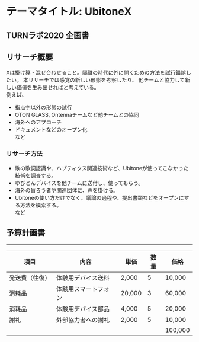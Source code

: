 # テーマタイトル: **UbitoneX**
## TURNラボ2020 企画書

## リサーチ概要
Xは掛け算・混ぜ合わせること。隔離の時代に外に開くための方法を試行錯誤したい。
本リサーチでは感覚の新しい形態を考察したり、
他チームと協力して新しい価値を生み出せればと考えている。  
例えば、
- 指点字以外の形態の試行
- OTON GLASS, Ontennaチームなど他チームとの協同
- 海外へのアプローチ
- ドキュメントなどのオープン化  
など

### リサーチ方法
- 歌の歌詞認識や、ハプティクス関連技術など、Ubitoneが使ってこなかった技術を調査する。
- ゆびとんデバイスを他チームに送付し、使ってもらう。
- 海外の盲ろう者や関連団体に、声を掛ける。
- Ubitoneの使い方だけでなく、議論の過程や、提出書類などをオープンにする方法を模索する。  
など

## 予算計画書
---
項目 | 内容 | 単価 | 数量 | 価格 
--|--|--|--|--
発送費（往復）|体験用デバイス送料|2,000|5|10,000
消耗品|体験用スマートフォン|20,000|3|60,000
消耗品|体験用デバイス部品|4,000|5|20,000
謝礼|外部協力者への謝礼|2,000|5|10,000
|||||100,000
